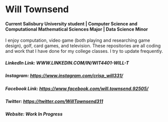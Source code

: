 # Will Townsend
#### Current Salisbury University student | Computer Science and Computational Mathematical Sciences Major | Data Science Minor

I enjoy computation, video game (both playing and researching game design), golf, card games, and television.
These repositories are all coding and work that I have done for my college classes. I try to update frequently.

##### LinkedIn Link: WWW.LINKEDIN.COM/IN/WIT4401-WILL-T
##### Instagram: https://www.instagram.com/crisp_will331/
##### Facebook Link: https://www.facebook.com/will.townsend.92505/
##### Twitter: https://twitter.com/WillTownsend311
##### Website: Work In Progress
